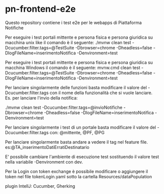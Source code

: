 # pn-frontend-e2e
Questo repository contiene i test e2e per le webapps di Piattaforma Notifiche

Per eseguire i test portali mittente e persona fisica e persona giuridica su macchina unix like il comando è il seguente:
./mvnw clean test -Dcucumber.filter.tags=@TestSuite -Dbrowser=chrome -Dheadless=false -DlogFileName=inserimentoNotifica -Denvironment=test

Per eseguire i test portali mittente e persona fisica e persona giuridica su macchina Windows il comando è il seguente:
mvnw.cmd clean test -Dcucumber.filter.tags=@TestSuite -Dbrowser=chrome -Dheadless=false -DlogFileName=inserimentoNotifica -Denvironment=test


Per lanciare singolarmente delle funzioni basta modificare il valore del -Dcucumber.filter.tags con il nome della funzionalità che si vuole lanciare.
Es. per lanciare l'invio della notifica:

./mvnw clean test -Dcucumber.filter.tags=@invioNotifiche -Dbrowser=chrome -Dheadless=false -DlogFileName=inserimentoNotifica -Denvironment=test

Per lanciare singolarmente i test di un portale basta modificare il valore del -Dcucumber.filter.tags con: @mittente, @PF, @PG

Per lanciare singolarmente basta andare a vedere il tag nel feature file. es:@TA_inserimentoDatiErratiDestinatario 

E' possibile cambiare l'ambiente di esecuzione test sostituendo il valore test nella variabile -Denvironment con dev.

Per la Login con token exchange è possibile modificare o aggiungere il token nel file tokenLogin.yaml sotto la cartella Resources/dataPopulation



plugin IntellJ: Cucumber, Gherking